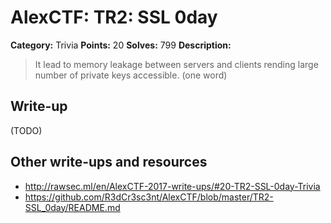 # AlexCTF: TR2: SSL 0day

**Category:** Trivia
**Points:** 20
**Solves:** 799
**Description:**

> It lead to memory leakage between servers and clients rending large number of
> private keys accessible. (one word)

## Write-up

(TODO)

## Other write-ups and resources

 * http://rawsec.ml/en/AlexCTF-2017-write-ups/#20-TR2-SSL-0day-Trivia
 * https://github.com/R3dCr3sc3nt/AlexCTF/blob/master/TR2-SSL_0day/README.md
